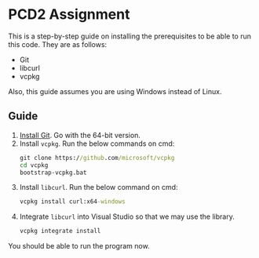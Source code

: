 # PCD2 Assignment
This is a step-by-step guide on installing the prerequisites to be able to run this code. They are as follows:

- Git
- libcurl
- vcpkg

Also, this guide assumes you are using Windows instead of Linux.

## Guide
1. [Install Git](https://git-scm.com/download/win). Go with the 64-bit version.
2. Install `vcpkg`. Run the below commands on cmd:
    ```cmd
    git clone https://github.com/microsoft/vcpkg
    cd vcpkg
    bootstrap-vcpkg.bat
    ```
3. Install `libcurl`. Run the below command on cmd:
    ```cmd
    vcpkg install curl:x64-windows
    ```
4. Integrate `libcurl` into Visual Studio so that we may use the library.
    ```cmd
    vcpkg integrate install
    ```
You should be able to run the program now.